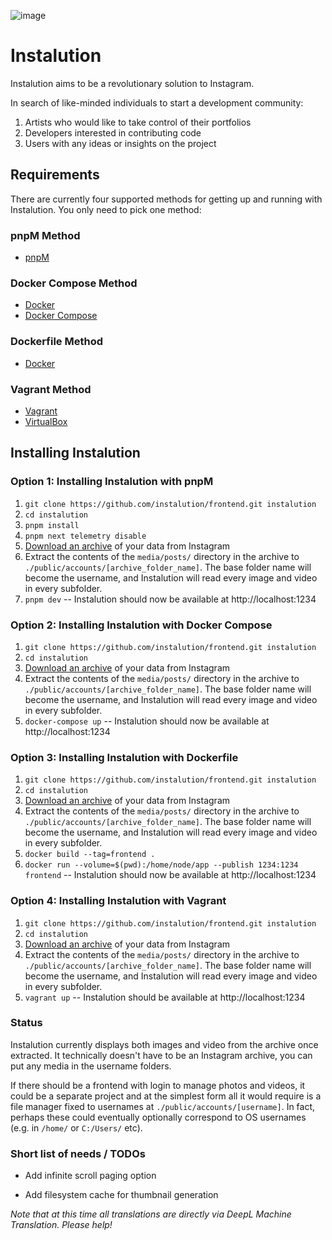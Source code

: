 ![image](https://user-images.githubusercontent.com/595446/177451446-55fcc030-04ec-4ed7-9a69-d5ccfc0b53d8.png)

# Instalution

Instalution aims to be a revolutionary solution to Instagram.

In search of like-minded individuals to start a development community:

1) Artists who would like to take control of their portfolios
2) Developers interested in contributing code
3) Users with any ideas or insights on the project

## Requirements

There are currently four supported methods for getting up and running with Instalution. You only need to pick one method:

### pnpM Method

- [pnpM](https://pnpm.io/installation)

### Docker Compose Method

- [Docker](https://docs.docker.com/get-docker/)
- [Docker Compose](https://docs.docker.com/compose/install/)

### Dockerfile Method

- [Docker](https://docs.docker.com/get-docker/)

### Vagrant Method

- [Vagrant](https://vagrantup.com/)
- [VirtualBox](https://virtualbox.org/)

## Installing Instalution

### Option 1: Installing Instalution with pnpM
1) `git clone https://github.com/instalution/frontend.git instalution`
2) `cd instalution`
3) `pnpm install`
4) `pnpm next telemetry disable`
5) [Download an archive](https://help.instagram.com/181231772500920) of your data from Instagram
6) Extract the contents of the `media/posts/` directory in the archive to `./public/accounts/[archive_folder_name]`. The base folder name will become the username, and Instalution will read every image and video in every subfolder.
7) `pnpm dev` -- Instalution should now be available at http://localhost:1234

### Option 2: Installing Instalution with Docker Compose
1) `git clone https://github.com/instalution/frontend.git instalution`
2) `cd instalution`
3) [Download an archive](https://help.instagram.com/181231772500920) of your data from Instagram
4) Extract the contents of the `media/posts/` directory in the archive to `./public/accounts/[archive_folder_name]`. The base folder name will become the username, and Instalution will read every image and video in every subfolder.
5) `docker-compose up` -- Instalution should now be available at http://localhost:1234

### Option 3: Installing Instalution with Dockerfile

1) `git clone https://github.com/instalution/frontend.git instalution`
2) `cd instalution`
3) [Download an archive](https://help.instagram.com/181231772500920) of your data from Instagram
4) Extract the contents of the `media/posts/` directory in the archive to `./public/accounts/[archive_folder_name]`. The base folder name will become the username, and Instalution will read every image and video in every subfolder.
5) `docker build --tag=frontend .`
6) `docker run --volume=$(pwd):/home/node/app --publish 1234:1234 frontend` -- Instalution should now be available at http://localhost:1234

### Option 4: Installing Instalution with Vagrant
1) `git clone https://github.com/instalution/frontend.git instalution`
2) `cd instalution`
3) [Download an archive](https://help.instagram.com/181231772500920) of your data from Instagram
4) Extract the contents of the `media/posts/` directory in the archive to `./public/accounts/[archive_folder_name]`. The base folder name will become the username, and Instalution will read every image and video in every subfolder.
5) `vagrant up` -- Instalution should be available at http://localhost:1234

### Status

Instalution currently displays both images and video from the archive once extracted. It technically doesn't have to be an Instagram archive, you can put any media in the username folders.

If there should be a frontend with login to manage photos and videos, it could be a separate project and at the simplest form all it would require is a file manager fixed to usernames at `./public/accounts/[username]`. In fact, perhaps these could eventually optionally correspond to OS usernames (e.g. in `/home/` or `C:/Users/` etc).

### Short list of needs / TODOs

- Add infinite scroll paging option

- Add filesystem cache for thumbnail generation

*Note that at this time all translations are directly via DeepL Machine Translation. Please help!*
